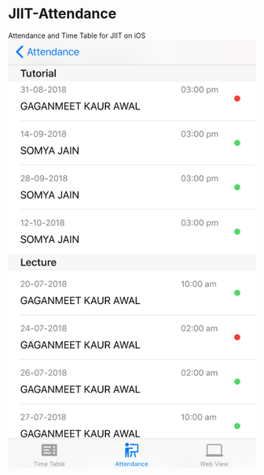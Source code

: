 # JIIT-Attendance
Attendance and Time Table for JIIT on iOS
![Alt Text](/screenshots/IMG_E0481.JPG?raw=true "Time Table")
